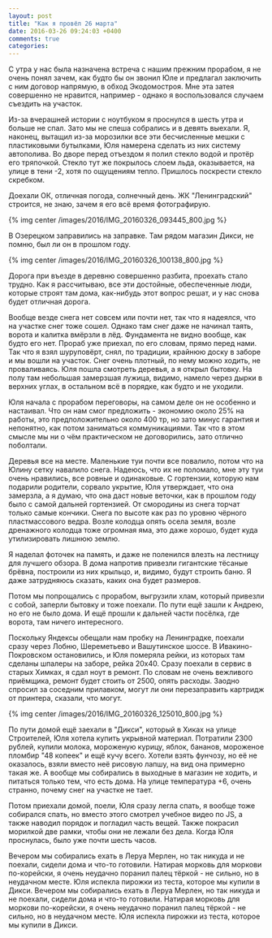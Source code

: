 ```yaml
---
layout: post
title: "Как я провёл 26 марта"
date: 2016-03-26 09:24:03 +0400
comments: true
categories: 
---
```

С утра у нас была назначена встреча с нашим прежним прорабом, я не очень понял зачем, как будто бы он звонил Юле и предлагал заключить с ним договор напрямую, в обход Экодомостроя. Мне эта затея совершенно не нравится, например - однако я воспользовался случаем съездить на участок.

Из-за вчерашней истории с ноутбуком я проснулся в шесть утра и больше не спал. Зато мы не спеша собрались и в девять выехали. Я, наконец, вытащил из-за морозилки все эти бесчисленные мешки с пластиковыми бутылками, Юля намерена сделать из них систему автополива. Во дворе перед отъездом я полил стекло водой и протёр его тряпочкой. Стекло тут же покрылось слоем льда, оказывается, на улице в тени -2, хотя по ощущениям тепло. Пришлось поскрести стекло скребком.

Доехали ОК, отличная погода, солнечный день. ЖК "Ленинградский" строится, не знаю, зачем я его всё время фотографирую. 

{% img center /images/2016/IMG_20160326_093445_800.jpg %}

В Озерецком заправились на заправке. Там рядом магазин Дикси, не помню, был ли он в прошлом году.

{% img center /images/2016/IMG_20160326_100138_800.jpg %}

Дорога при въезде в деревню совершенно разбита, проехать стало трудно. Как я рассчитываю, все эти достойные, обеспеченные люди, которые строят там дома, как-нибудь этот вопрос решат, и у нас снова будет отличная дорога.

Вообще везде снега нет совсем или почти нет, так что я надеялся, что на участке снег тоже сошел. Однако там снег даже не начинал таять, ворота и калитка вмёрзли в лёд. Фундамента не видно вообще, как будто его нет. Прораб уже приехал, по его словам, прямо перед нами. Так что я взял шуруповёрт, снял, по традиции, крайнюю доску в заборе и мы вошли на участок. Снег очень плотный, по нему можно ходить, не проваливаясь. Юля пошла смотреть деревья, а я открыл бытовку. На полу там небольшая замерзшая лужица, видимо, намело через дырки в верхних углах, в остальном всё в порядке, как будто и не уходили.

Юля начала с прорабом переговоры, на самом деле он не особенно и настаивал. Что он нам смог предложить - экономию около 25% на работы, это предположительно около 400 тр, но зато минус гарантия и непонятно, как потом заниматься коммуникациями. Так что в этом смысле мы ни о чём практическом не договорились, зато отлично поболтали.

Деревья все на месте. Маленькие туи почти все повалило, потом что на Юлину сетку навалило снега. Надеюсь, что их не поломало, мне эту туи очень нравились, все ровные и одинаковые. С гортензии, которую нам подарили родители, сорвало укрытие, Юля утверждает, что она замерзла, а я думаю, что она даст новые веточки, как в прошлом году было с самой дальней гортензией. От смородины из снега торчат только самые кончики. Снега по высоте как раз по уровню чёрного пластмассового ведра. Возле колодца опять осела земля, возле дренажного колодца тоже огромная яма, это даже хорошо, будет куда утилизировать лишнюю землю.

Я наделал фоточек на память, и даже не поленился влезть на лестницу для лучшего обзора. В дома напротив привезли гигантские тёсаные брёвна, построили из них крыльцо, и, видимо, будут строить баню. Я даже затрудняюсь сказать, каких она будет размеров.

Потом мы попрощались с прорабом, выгрузили хлам, который привезли с собой, заперли бытовку и тоже поехали. По пути ещё зашли к Андрею, но его не было дома. И ещё прошли к дальней части посёлка, где ворота, там ничего интересного.

Поскольку Яндексы обещали нам пробку на Ленинградке, поехали сразу через Лобню, Шереметьево и Вашутинское шоссе. В Ивакино-Покровском остановились, и Юля померяла рейки, из которых там сделаны шпалеры на заборе, рейка 20х40. Сразу поехали в сервис в старых Химках, я сдал ноут в ремонт. По словам не очень вежливого приёмщика, ремонт будет стоить от 2500, опять расходы. Заодно спросил за соседним прилавком, могут ли они перезаправить картридж от принтера, сказали, что могут.

{% img center /images/2016/IMG_20160326_125010_800.jpg %}

По пути домой ещё заехали в "Дикси", который в Хиках на улице Строителей, Юля хотела купить укрывной материал. Потратили 2300 рублей, купили молока, мороженую курицу, яблок, бананов, мороженое пломбир "48 копеек" и ещё кучу всего. Хотели взять фунчозу, но её не оказалось, взяли вместо неё рисовую лапшу, на вид она примерно такая же. А вообще мы собирались в выходные в магазин не ходить, и питаться только тем, что есть дома. На улице температура +6, очень странно, почему снег на участке не тает.

Потом приехали домой, поели, Юля сразу легла спать, я вообще тоже собирался спать, но вместо этого смотрел учебное видео по JS, а также наводил порядок и погладил часть вещей. Также покрасил морилкой две рамки, чтобы они не лежали без дела. Когда Юля проснулась, было уже почти шесть часов.

Вечером мы собирались ехать в Леруа Мерлен, но так никуда и не поехали, сидели дома и что-то готовили. Натирая морковь для моркови по-корейски, я очень неудачно поранил палец тёркой - не сильно, но в неудачном месте. Юля испекла пирожки из теста, которое мы купили в Дикси.
Вечером мы собирались ехать в Леруа Мерлен, но так никуда и не поехали, сидели дома и что-то готовили. Натирая морковь для моркови по-корейски, я очень неудачно поранил палец тёркой - не сильно, но в неудачном месте. Юля испекла пирожки из теста, которое мы купили в Дикси.